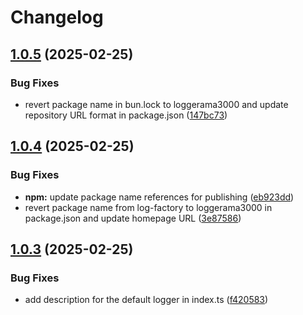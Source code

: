 # Changelog

## [1.0.5](https://github.com/patgpt/loggerama3000/compare/v1.0.4...v1.0.5) (2025-02-25)


### Bug Fixes

* revert package name in bun.lock to loggerama3000 and update repository URL format in package.json ([147bc73](https://github.com/patgpt/loggerama3000/commit/147bc73d803a8a2449db237838fa13e23b654db4))

## [1.0.4](https://github.com/patgpt/loggerama3000/compare/v1.0.3...v1.0.4) (2025-02-25)


### Bug Fixes

* **npm:** update package name references for publishing ([eb923dd](https://github.com/patgpt/loggerama3000/commit/eb923dd8931d7f52b027523bfa2643216b399585))
* revert package name from log-factory to loggerama3000 in package.json and update homepage URL ([3e87586](https://github.com/patgpt/loggerama3000/commit/3e87586dce457d4fc57140575222b6773fe50189))

## [1.0.3](https://github.com/patgpt/loggerama3000/compare/v1.0.2...v1.0.3) (2025-02-25)


### Bug Fixes

* add description for the default logger in index.ts ([f420583](https://github.com/patgpt/loggerama3000/commit/f42058369a6f26b724f342a4f400e1659a22baf6))
